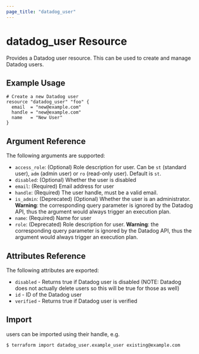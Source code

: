 ```yaml
---
page_title: "datadog_user"
---
```


# datadog_user Resource

Provides a Datadog user resource. This can be used to create and manage Datadog users.

## Example Usage

```hcl
# Create a new Datadog user
resource "datadog_user" "foo" {
  email  = "new@example.com"
  handle = "new@example.com"
  name   = "New User"
}
```

## Argument Reference

The following arguments are supported:

- `access_role`: (Optional) Role description for user. Can be `st` (standard user), `adm` (admin user) or `ro` (read-only user). Default is `st`.
- `disabled`: (Optional) Whether the user is disabled
- `email`: (Required) Email address for user
- `handle`: (Required) The user handle, must be a valid email.
- `is_admin`: (Deprecated) (Optional) Whether the user is an administrator. **Warning**: the corresponding query parameter is ignored by the Datadog API, thus the argument would always trigger an execution plan.
- `name`: (Required) Name for user
- `role`: (Deprecated) Role description for user. **Warning**: the corresponding query parameter is ignored by the Datadog API, thus the argument would always trigger an execution plan.

## Attributes Reference

The following attributes are exported:

- `disabled` - Returns true if Datadog user is disabled (NOTE: Datadog does not actually delete users so this will be true for those as well)
- `id` - ID of the Datadog user
- `verified` - Returns true if Datadog user is verified

## Import

users can be imported using their handle, e.g.

```
$ terraform import datadog_user.example_user existing@example.com
```
